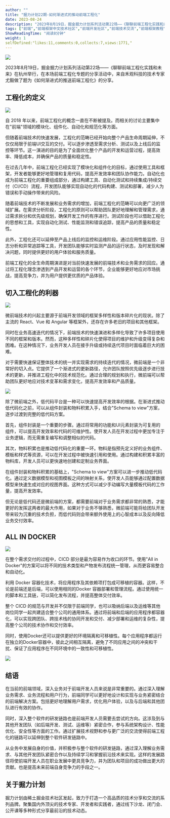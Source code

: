```yaml
---
author: ""
title: "掘力计划22期-如何渐进式的推动前端工程化"
date: 2023-08-24
description: "2023年8月19日，掘金掘力计划系列活动第22场——《聊聊前端工程化实践和未来》在杭州举行，在本场前端工程化专题的分享活动中，来自禾观科技的技术专家尤毅做了题为《如何渐进式的推送前端工程化》的分享。"
tags: ["前端","前端框架中文技术社区","前端开发社区","前端技术交流","前端框架教程","JavaScript 学习资源","CSS 技巧与最佳实践","HTML5 最新动态","前端工程师职业发展","开源前端项目","前端技术趋势"]
ShowReadingTime: "阅读8分钟"
weight: 1
selfDefined:"likes:11,comments:0,collects:7,views:1771,"
---
```

![](/images/jueJin/2e8c009abe354df.png)

2023年8月19日，掘金掘力计划系列活动第22场——《聊聊前端工程化实践和未来》在杭州举行，在本场前端工程化专题的分享活动中，来自禾观科技的技术专家尤毅做了题为《如何渐进式的推送前端工程化》的分享。

工程化的定义
------

![](/images/jueJin/c10d4c33211048b.png)

自 2018 年以来，前端工程化的概念一直在不断被提及。而相关的讨论主要集中在"前端"领域的模块化、组件化、自动化和规范化等方面。

但随着前端技术的快速发展，工程化的范畴已经开始向整个产品生命周期延伸，不仅仅局限于前端UI交互的交付。可以逐步渗透至需求分析、测试以及上线后的监控等环节。这一演进的目的是为了全面优化整个产品的开发和运营过程，提高效率、降低成本，并确保产品的质量和稳定性。

在过去几年中，前端工程化已经实现了模块化和组件化的目标，通过使用工具和框架，开发者能够更好地管理和复用代码，提高开发效率和团队协作能力。自动化也成为前端工程化的重要组成部分，通过构建工具、自动化测试和持续集成/持续交付（CI/CD）流程，开发团队能够实现自动化的代码构建、测试和部署，减少人为错误和手动操作带来的风险。

随着前端技术的不断发展和业务需求的增加，前端工程化的范畴可以向更广泛的领域扩展。在需求分析阶段，工程化的原则可以帮助团队更好地理解和管理需求，通过需求拆分和优先级规划，确保开发工作的有序进行。测试阶段也可以借助工程化的思想和工具，实现自动化测试、性能监测和错误追踪，提高产品的质量和稳定性。

此外，工程化还可以延伸至产品上线后的监控和运维阶段。通过应用性能监控、日志分析和异常追踪等工具，开发团队能够实时监测产品的运行状态，及时发现和解决问题，同时提供更好的用户体验和服务质量。

前端工程化的全生命周期演进是对当前快速发展的前端技术和业务需求的回应。通过将工程化理念渗透到产品开发和运营的各个环节，企业能够更好地应对市场挑战，提高竞争力，并为用户提供更优质的产品体验。

切入工程化的利器
--------

![](/images/jueJin/10dccf1094c540f.png)

微前端技术的兴起主要源于前端开发领域的框架多样性和版本碎片化的现状。除了主流的 React、Vue 和 Angular 等框架外，还存在许多老旧的项目和其他框架。

同时在业务高速迭代的情况下，前端技术的快速演进和多样化导致了许多项目使用不同的框架和版本。然而，这种多样性和碎片化使得项目的维护和升级变得复杂和困难。在这种情况下，业务开发人员在接手升级或持续迭代项目时面临着巨大的困难。

对于需要快速保证整体技术的统一并实现需求的持续迭代的情况，微前端是一个非常好的切入点。它提供了一个渐进式的更新路径，允许团队按照优先级逐步进行技术的更新，并推进工程化中的技术规范化。通过合理的规划和执行，微前端可以帮助团队更好地应对技术变革和需求变化，提高开发效率和产品质量。

![](/images/jueJin/f8a1e022717f4c3.png)

除了微前端之外，低代码平台是一种可以快速提高开发效率的根据。在渐进式推动低代码化之前，可以从组件封装和物料积累入手，结合"Schema to view"方案，逐步过渡到完整的低代码方案。

首先，组件封装是一个重要的步骤。通过将常用的功能和UI元素封装为可复用的组件，可以提高开发效率和代码的可维护性。使开发人员在开发过程中更加专注于业务逻辑，而无需重复编写和调整相似的代码。

其次，物料积累也是推动低代码化的重要一环。物料是指预先定义好的业务组件、模板和样式等资源，可以在开发过程中被快速引用和使用。通过构建和积累丰富的物料库，开发人员可以更快速地创建和定制业务界面。

在组件封装和物料积累的基础上，"Schema to view"方案可以进一步推动低代码化。通过定义数据模型和视图模板之间的映射关系，使开发人员能够通过配置数据模型来快速生成对应的视图界面。这种方式可以减少手动编写大量模板代码的工作量，提高开发效率。

但无论是低代码还是微前端的方案，都需要前端对于业务需求都非常的熟悉，才能更好的发挥这两者的最大作用，如果对于业务不够熟悉，微前端可能将给团队开发带来较为沉重的技术负担，而低代码则会带来额外使用上的心智成本以及反向降低业务交付效率。

ALL IN DOCKER
-------------

![](/images/jueJin/cfd637144ea0403.png)

在整个需求交付的过程中，CICD 部分是最为容易作为收口的环节。使用"All in Docker"的方案可以将不同的技术类型和产物发布流程统一管理，从而更容易整合和自动化。

利用 Docker 容器化技术，将应用程序及其依赖项打包成可移植的容器。这样，不论是前端还是后端，可以使用相同的Docker 容器部署和管理流程。通过使用统一的脚本和工具链，可以简化发布流程，并提高整体交付效率。

整个 CICD 的规范与开发并不仅限于前端同学，也可以吸纳后端以及运维等其他岗位同学一起共建适合整个公司的通用体系。通过将前端和后端的应用程序都容器化，可以实现跨团队、跨技术栈的协同开发和交付、减少部署和运维的复杂性，提高整个公司的技术协作和交付效率。

同时，使用Docker还可以提供更好的环境隔离和可移植性。每个应用程序都运行在独立的Docker容器中，彼此之间相互隔离，避免了不同应用之间的冲突和干扰、保证了应用程序在不同环境中的一致性和可移植性。

![](/images/jueJin/c7aa35397e47430.png)

结语
--

在当前的前端领域，深入业务对于前端开发人员来说是非常重要的。通过深入理解业务需求、业务流程和用户行为，前端同学可以更好地设计和实现与业务紧密结合的前端解决方案。包括更好地理解用户需求，优化用户体验，以及与后端和其他团队进行有效的协作。

同时，深入整个软件的研发链路也是前端开发人员需要去尝试的方向。这涉及到与其他开发团队（如后端开发、测试、运维等）紧密合作，参与系统架构设计、性能优化、安全性等方面的工作。通过扩展技术视野和参与更广泛的交流使得前端工程化的链路可以延伸到整个软件研发链路中。

从业务中发展自身的价值，并积极参与整个软件的研发链路，通过深入理解业务需求、与其他开发团队紧密合作以及持续学习和掌握前沿技术来实现。这样的发展路径将使前端开发人员在职业发展中更具竞争力，并为团队和项目的成功做出更大的贡献。也是提高未来前端自身竞争力的手段之一。

关于掘力计划
------

掘力计划由稀土掘金技术社区发起，致力于打造一个高品质的技术分享和交流的系列品牌。聚集国内外顶尖的技术专家、开发者和实践者，通过线下沙龙、闭门会、公开课等多种形式分享最前沿的技术动态。